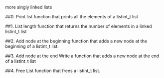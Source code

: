 more singly linked lists

##0. Print list
function that prints all the elements of a listint_t list

##1. List length
function that returns the number of elements in a linked listint_t list

##2. Add node at the beginning
function that adds a new node at the beginning of a listint_t list.

##3. Add node at the end
Write a function that adds a new node at the end of a listint_t list

##4. Free List
function that frees a listint_t list.
